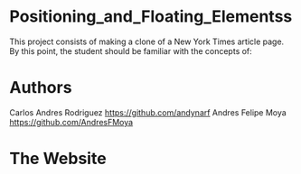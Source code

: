 # Positioning_and_Floating_Elementss
This project consists of making a clone of a New York Times article page. By this point, the student should be familiar with the concepts of:

# Authors

Carlos Andres Rodriguez https://github.com/andynarf
Andres Felipe Moya https://github.com/AndresFMoya

# The Website
